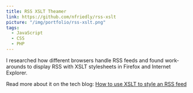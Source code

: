 ```yaml
---
title: RSS XSLT Theamer
link: https://github.com/nfriedly/rss-xslt
picture: "/img/portfolio/rss-xslt.png"
tags: 
  - JavaScript
  - CSS
  - PHP
---
```


I researched how different browsers handle RSS feeds and found work-arounds to display RSS with XSLT stylesheets in Firefox and Internet Explorer.

Read more about it on the tech blog: <a href="/techblog/2009/06/how-to-use-xslt-to-style-an-rss-feed/">How to use XSLT to style an RSS feed</a>